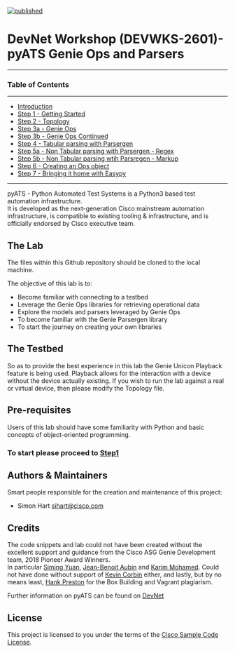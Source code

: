 [![published](https://static.production.devnetcloud.com/codeexchange/assets/images/devnet-published.svg)](https://developer.cisco.com/codeexchange/github/repo/RunSi/DEVWKS-2601)

# DevNet Workshop (DEVWKS-2601)- pyATS Genie Ops and Parsers
---

### Table of Contents
---
* [Introduction](/README.md)
* [Step 1 - Getting Started](/guide/step1.md)
* [Step 2 - Topology](/guide/step2.md)
* [Step 3a - Genie Ops](/guide/step3a.md)
* [Step 3b - Genie Ops Continued](/guide/step3b.md)
* [Step 4 - Tabular parsing with Parsergen](/guide/step4.md)
* [Step 5a - Non Tabular parsing with Parsergen - Regex](/guide/step5.md)
* [Step 5b - Non Tabular parsing wtih Parsregen - Markup](/guide/step5b.md)
* [Step 6 - Creating an Ops object](/guide/step6.md)
* [Step 7 - Bringing it home with Easypy](/guide/step7.md)
---

pyATS - Python Automated Test Systems is a Python3 based test automation infrastructure.  
It is developed as the next-generation Cisco mainstream automation infrastructure, is compatible to existing tooling & 
infrastructure, and is officially endorsed by Cisco executive team.  

## The Lab


The files within this Github repository should be cloned to the local machine.

The objective of this lab is to:

* Become familiar with connecting to a testbed
* Leverage the Genie Ops libraries for retrieving operational data
* Explore the models and parsers leveraged by Genie Ops
* To become familiar with the Genie Parsergen library
* To start the journey on creating your own libraries

## The Testbed

So as to provide the best experience in this lab the Genie Unicon Playback feature is being used.  Playback allows for the interaction with a device without the device actually existing.  If you wish to run the lab against a real or virtual device, then please modify the Topology file. 

## Pre-requisites

Users of this lab should have some familiarity with Python and basic concepts of 
object-oriented programming.




### To start please proceed to [Step1](/guide/step1.md)




## Authors & Maintainers

Smart people responsible for the creation and maintenance of this project:

- Simon Hart <sihart@cisco.com>

## Credits

The code snippets and lab could not have been created without the excellent support and guidance from the Cisco ASG Genie Development team, 
2018 Pioneer Award Winners.  
In particular [Siming Yuan](https://github.com/siming85), [Jean-Benoit Aubin](https://github.com/jeaubin) and [Karim Mohamed](https://github.com/karmoham).  Could not have done without 
support of [Kevin Corbin](https://github.com/kecorbin) either, and lastly, but by no means least, [Hank Preston](https://github.com/hpreston) for the 
Box Building and Vagrant plagiarism.

Further information on pyATS can be found on [DevNet](https://developer.cisco.com/site/pyats/)

## License

This project is licensed to you under the terms of the [Cisco Sample
Code License](./LICENSE).
